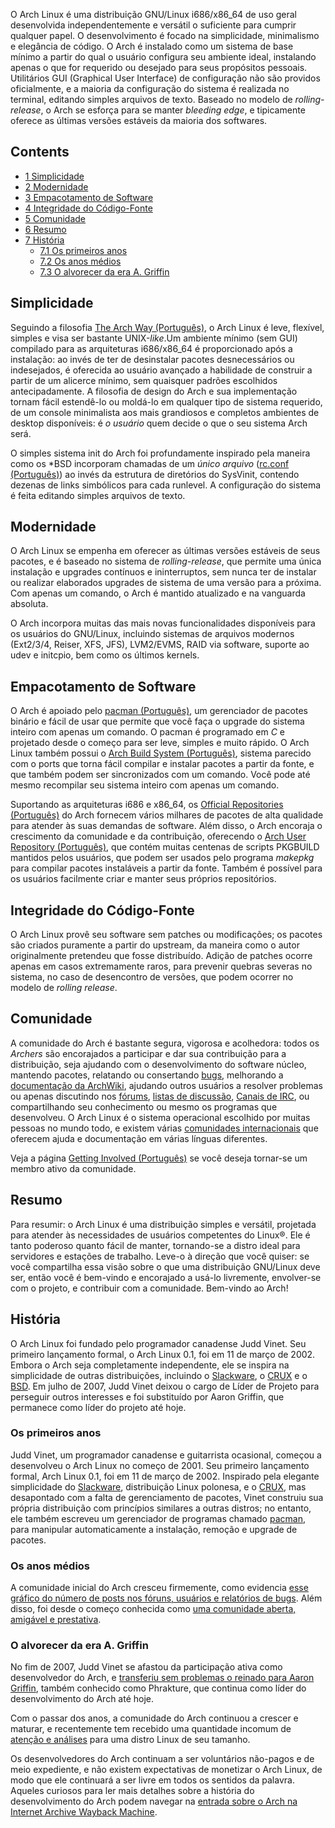 O Arch Linux é uma distribuição GNU/Linux i686/x86_64 de uso geral desenvolvida independentemente e versátil o suficiente para cumprir qualquer papel. O desenvolvimento é focado na simplicidade, minimalismo e elegância de código. O Arch é instalado como um sistema de base mínimo a partir do qual o usuário configura seu ambiente ideal, instalando apenas o que for requerido ou desejado para seus propósitos pessoais. Utilitários GUI (Graphical User Interface) de configuração não são providos oficialmente, e a maioria da configuração do sistema é realizada no terminal, editando simples arquivos de texto. Baseado no modelo de *rolling-release*, o Arch se esforça para se manter *bleeding edge*, e tipicamente oferece as últimas versões estáveis da maioria dos softwares.

## Contents

*   [1 Simplicidade](#Simplicidade)
*   [2 Modernidade](#Modernidade)
*   [3 Empacotamento de Software](#Empacotamento_de_Software)
*   [4 Integridade do Código-Fonte](#Integridade_do_C.C3.B3digo-Fonte)
*   [5 Comunidade](#Comunidade)
*   [6 Resumo](#Resumo)
*   [7 História](#Hist.C3.B3ria)
    *   [7.1 Os primeiros anos](#Os_primeiros_anos)
    *   [7.2 Os anos médios](#Os_anos_m.C3.A9dios)
    *   [7.3 O alvorecer da era A. Griffin](#O_alvorecer_da_era_A._Griffin)

## Simplicidade

Seguindo a filosofia [The Arch Way (Português)](/index.php/The_Arch_Way_(Portugu%C3%AAs) "The Arch Way (Português)"), o Arch Linux é leve, flexível, simples e visa ser bastante UNIX-*like*.Um ambiente mínimo (sem GUI) compilado para as arquiteturas i686/x86_64 é proporcionado após a instalação: ao invés de ter de desinstalar pacotes desnecessários ou indesejados, é oferecida ao usuário avançado a habilidade de construir a partir de um alicerce mínimo, sem quaisquer padrões escolhidos antecipadamente. A filosofia de design do Arch e sua implementação tornam fácil estendê-lo ou moldá-lo em qualquer tipo de sistema requerido, de um console minimalista aos mais grandiosos e completos ambientes de desktop disponíveis: é *o usuário* quem decide o que o seu sistema Arch será.

O simples sistema init do Arch foi profundamente inspirado pela maneira como os *BSD incorporam chamadas de um *único arquivo* ([rc.conf (Português)](/index.php?title=Rc.conf_(Portugu%C3%AAs)&action=edit&redlink=1 "Rc.conf (Português) (page does not exist)")) ao invés da estrutura de diretórios do SysVinit, contendo dezenas de links simbólicos para cada runlevel. A configuração do sistema é feita editando simples arquivos de texto.

## Modernidade

O Arch Linux se empenha em oferecer as últimas versões estáveis de seus pacotes, e é baseado no sistema de *rolling-release*, que permite uma única instalação e upgrades contínuos e ininterruptos, sem nunca ter de instalar ou realizar elaborados upgrades de sistema de uma versão para a próxima. Com apenas um comando, o Arch é mantido atualizado e na vanguarda absoluta.

O Arch incorpora muitas das mais novas funcionalidades disponíveis para os usuários do GNU/Linux, incluindo sistemas de arquivos modernos (Ext2/3/4, Reiser, XFS, JFS), LVM2/EVMS, RAID via software, suporte ao udev e initcpio, bem como os últimos kernels.

## Empacotamento de Software

O Arch é apoiado pelo [pacman (Português)](/index.php/Pacman_(Portugu%C3%AAs) "Pacman (Português)"), um gerenciador de pacotes binário e fácil de usar que permite que você faça o upgrade do sistema inteiro com apenas um comando. O pacman é programado em *C* e projetado desde o começo para ser leve, simples e muito rápido. O Arch Linux também possui o [Arch Build System (Português)](/index.php?title=Arch_Build_System_(Portugu%C3%AAs)&action=edit&redlink=1 "Arch Build System (Português) (page does not exist)"), sistema parecido com o ports que torna fácil compilar e instalar pacotes a partir da fonte, e que também podem ser sincronizados com um comando. Você pode até mesmo recompilar seu sistema inteiro com apenas um comando.

Suportando as arquiteturas i686 e x86_64, os [Official Repositories (Português)](/index.php/Official_Repositories_(Portugu%C3%AAs) "Official Repositories (Português)") do Arch fornecem vários milhares de pacotes de alta qualidade para atender às suas demandas de software. Além disso, o Arch encoraja o crescimento da comunidade e da contribuição, oferecendo o [Arch User Repository (Português)](/index.php/Arch_User_Repository_(Portugu%C3%AAs) "Arch User Repository (Português)"), que contém muitas centenas de scripts PKGBUILD mantidos pelos usuários, que podem ser usados pelo programa *makepkg* para compilar pacotes instaláveis a partir da fonte. Também é possível para os usuários facilmente criar e manter seus próprios repositórios.

## Integridade do Código-Fonte

O Arch Linux provê seu software sem patches ou modificações; os pacotes são criados puramente a partir do upstream, da maneira como o autor originalmente pretendeu que fosse distribuído. Adição de patches ocorre apenas em casos extremamente raros, para prevenir quebras severas no sistema, no caso de desencontro de versões, que podem ocorrer no modelo de *rolling release*.

## Comunidade

A comunidade do Arch é bastante segura, vigorosa e acolhedora: todos os *Archers* são encorajados a participar e dar sua contribuição para a distribuição, seja ajudando com o desenvolvimento do software núcleo, mantendo pacotes, relatando ou consertando [bugs](https://bugs.archlinux.org/), melhorando a [documentação da ArchWiki](/index.php/Main_Page_(Portugu%C3%AAs) "Main Page (Português)"), ajudando outros usuários a resolver problemas ou apenas discutindo nos [fórums](https://bbs.archlinux.org/), [listas de discussão](https://mailman.archlinux.org/mailman/listinfo/), [Canais de IRC](/index.php/Canais_de_IRC "Canais de IRC"), ou compartilhando seu conhecimento ou mesmo os programas que desenvolveu. O Arch Linux é o sistema operacional escolhido por muitas pessoas no mundo todo, e existem várias [comunidades internacionais](/index.php?title=International_Communities_(Portugu%C3%AAs)&action=edit&redlink=1 "International Communities (Português) (page does not exist)") que oferecem ajuda e documentação em várias línguas diferentes.

Veja a página [Getting Involved (Português)](/index.php/Getting_Involved_(Portugu%C3%AAs) "Getting Involved (Português)") se você deseja tornar-se um membro ativo da comunidade.

## Resumo

Para resumir: o Arch Linux é uma distribuição simples e versátil, projetada para atender às necessidades de usuários competentes do Linux®. Ele é tanto poderoso quanto fácil de manter, tornando-se a distro ideal para servidores e estações de trabalho. Leve-o à direção que você quiser: se você compartilha essa visão sobre o que uma distribuição GNU/Linux deve ser, então você é bem-vindo e encorajado a usá-lo livremente, envolver-se com o projeto, e contribuir com a comunidade. Bem-vindo ao Arch!

## História

O Arch Linux foi fundado pelo programador canadense Judd Vinet. Seu primeiro lançamento formal, o Arch Linux 0.1, foi em 11 de março de 2002\. Embora o Arch seja completamente independente, ele se inspira na simplicidade de outras distribuições, incluindo o [Slackware](http://slackware.com), o [CRUX](http://www.crux.nu) e o [BSD](http://en.wikipedia.org/wiki/Berkeley_Software_Distribution). Em julho de 2007, Judd Vinet deixou o cargo de Líder de Projeto para perseguir outros interesses e foi substituído por Aaron Griffin, que permanece como líder do projeto até hoje.

### Os primeiros anos

Judd Vinet, um programador canadense e guitarrista ocasional, começou a desenvolveu o Arch Linux no começo de 2001\. Seu primeiro lançamento formal, Arch Linux 0.1, foi em 11 de março de 2002\. Inspirado pela elegante simplicidade do [Slackware](https://en.wikipedia.org/wiki/Slackware "wikipedia:Slackware"), distribuição Linux polonesa, e o [CRUX](https://en.wikipedia.org/wiki/CRUX "wikipedia:CRUX"), mas desapontado com a falta de gerenciamento de pacotes, Vinet construiu sua própria distribuição com princípios similares a outras distros; no entanto, ele também escreveu um gerenciador de programas chamado [pacman](/index.php/Pacman "Pacman"), para manipular automaticamente a instalação, remoção e upgrade de pacotes.

### Os anos médios

A comunidade inicial do Arch cresceu firmemente, como evidencia [esse gráfico do número de posts nos fóruns, usuários e relatórios de bugs](https://dev.archlinux.org/~dan/archgrowth.png). Além disso, foi desde o começo conhecida como [uma comunidade aberta, amigável e prestativa](http://www.osnews.com/story/4827).

### O alvorecer da era A. Griffin

No fim de 2007, Judd Vinet se afastou da participação ativa como desenvolvedor do Arch, e [transferiu sem problemas o reinado para Aaron Griffin](https://bbs.archlinux.org/viewtopic.php?id=38024), também conhecido como Phrakture, que continua como líder do desenvolvimento do Arch até hoje.

Com o passar dos anos, a comunidade do Arch continuou a crescer e maturar, e recentemente tem recebido uma quantidade incomum de [atenção e análises](/index.php?title=Arch_Linux_Press_Review_(Portugu%C3%AAs)&action=edit&redlink=1 "Arch Linux Press Review (Português) (page does not exist)") para uma distro Linux de seu tamanho.

Os desenvolvedores do Arch continuam a ser voluntários não-pagos e de meio expediente, e não existem expectativas de monetizar o Arch Linux, de modo que ele continuará a ser livre em todos os sentidos da palavra. Aqueles curiosos para ler mais detalhes sobre a história do desenvolvimento do Arch podem navegar na [entrada sobre o Arch na Internet Archive Wayback Machine](http://web.archive.org/web/*/archlinux.org).